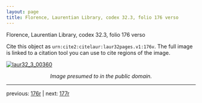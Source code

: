 ```yaml
---
layout: page
title: Florence, Laurentian Library, codex 32.3, folio 176 verso
---
```


Florence, Laurentian Library, codex 32.3, folio 176 verso

Cite this object as `urn:cite2:citelaur:laur32pages.v1:176v`.  The full image is linked to a citation tool you can use to cite regions of the image.

[![laur32_3_00360](http://www.homermultitext.org/iipsrv?IIIF=/project/homer/pyramidal/deepzoom/citelaur/laur32imgs/v1/laur32_3_00360.tif/full/800,/0/default.jpg)](http://www.homermultitext.org/ict2/?urn=urn:cite2:citelaur:laur32imgs.v1:laur32_3_00360) 

<p style="text-align: center; font-style: italic;">Image presumed to in the public domain.</p>

---

previous: [176r](../176r/) | next: [177r](../177r/)